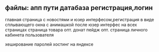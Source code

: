 файлы:
  апп
  пути
  датабаза
  регистрация,логин
  -----------------
  главная страница с новостями и юзер интерфесом,регистрация в виде сплывающего окна с анимашкой после
  юзер интерфес на всех страницах
  страница товара
  опт. донат пейдж
  опт. страница личного кабинета пользователя











хеширование паролей
хостинг на яндексе
